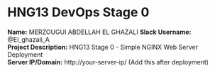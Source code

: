 # HNG13 DevOps Stage 0

**Name:** MERZOUGUI ABDELLAH EL GHAZALI
**Slack Username:** @El_ghazali_A  
**Project Description:** HNG13 Stage 0 - Simple NGINX Web Server Deployment  
**Server IP/Domain:** http://your-server-ip/   (Add this after deployment)
